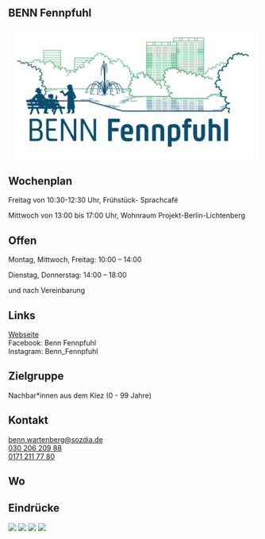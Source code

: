 ## BENN Fennpfuhl<br>
<img id="topmedia" src="/Begegnungen/Images/BENNfenn/BENNFennpfuhl_LogoIllu_RGB-duo.png" />

## Wochenplan
Freitag von 10:30-12:30 Uhr, Frühstück- Sprachcafé

Mittwoch von 13:00 bis 17:00 Uhr, Wohnraum Projekt-Berlin-Lichtenberg 

## Offen
Montag, Mittwoch, Freitag: 10:00 – 14:00

Dienstag, Donnerstag: 14:00 – 18:00

und nach Vereinbarung


## Links
<a class="external_link" href="https://benn-fennpfuhl.de">Webseite</a><br>
Facebook: Benn Fennpfuhl<br>
Instagram: Benn_Fennpfuhl

## Zielgruppe
Nachbar*innen aus dem Kiez (0 - 99 Jahre)

## Kontakt
[benn.wartenberg@sozdia.de](mailto:benn.wartenberg@sozdia.de)<br>
<a href="tel:+493020620988">030 206 209 88</a><br>
<a href="mobil:+491712117780">0171 211 77 80</a>

## Wo
<div id="gmap"></div>
<script>window.onload = showMap('Schweriner Ring 27, 13059, Berlin', 0, 'gmap_mini')</script>

## Eindrücke
<div class="mediacontainer">
  <img src="/Begegnungen/Images/BENNwart/_DSC2979 copy.jpg" />
  <img src="/Begegnungen/Images/BENNwart/_DSC3080 copy.jpg" />
  <img src="/Begegnungen/Images/BENNwart/_DSC3124 copy.jpg" />
  <img src="/Begegnungen/Images/BENNwart/_DSC3414 copy.jpg" />
</div>



